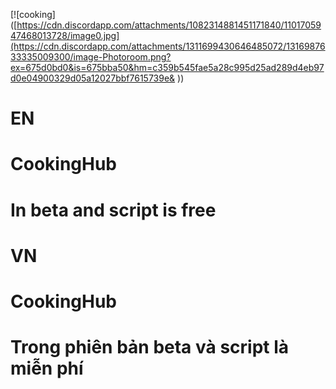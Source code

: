 [![cooking]([https://cdn.discordapp.com/attachments/1082314881451171840/1101705947468013728/image0.jpg](https://cdn.discordapp.com/attachments/1311699430646485072/1316987633335009300/image-Photoroom.png?ex=675d0bd0&is=675bba50&hm=c359b545fae5a28c995d25ad289d4eb97d0e04900329d05a12027bbf7615739e& ))
# EN
# CookingHub
# In beta and script is free

# VN
# CookingHub
# Trong phiên bản beta và script là miễn phí
